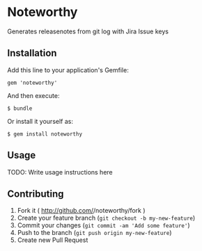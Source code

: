 # Noteworthy

Generates releasenotes from git log with Jira Issue keys

## Installation

Add this line to your application's Gemfile:

    gem 'noteworthy'

And then execute:

    $ bundle

Or install it yourself as:

    $ gem install noteworthy

## Usage

TODO: Write usage instructions here

## Contributing

1. Fork it ( http://github.com/<my-github-username>/noteworthy/fork )
2. Create your feature branch (`git checkout -b my-new-feature`)
3. Commit your changes (`git commit -am 'Add some feature'`)
4. Push to the branch (`git push origin my-new-feature`)
5. Create new Pull Request
